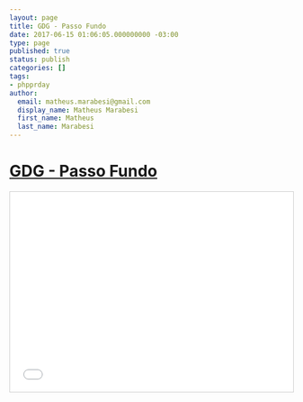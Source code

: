 ```yaml
---
layout: page
title: GDG - Passo Fundo
date: 2017-06-15 01:06:05.000000000 -03:00
type: page
published: true
status: publish
categories: []
tags:
- phpprday
author:
  email: matheus.marabesi@gmail.com
  display_name: Matheus Marabesi
  first_name: Matheus
  last_name: Marabesi
---
```


<h1><a href="http://www.upf.br/noticia/grupo-de-desenvolvedores-do-google-se-reune-na-upf" target="_blank">GDG - Passo Fundo</a></h1>
<p><iframe src="//www.slideshare.net/slideshow/embed_code/key/mLz5FfsRcp8wxT" width="100%" height="355" frameborder="0" marginwidth="0" marginheight="0" scrolling="no" style="border:1px solid #CCC; border-width:1px; margin-bottom:5px; max-width: 100%;" allowfullscreen> </iframe></p>
